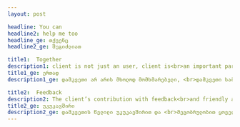 ```yaml
---
layout: post

headline: You can 
headline2: help me too
headline_ge: თქვენც
headline2_ge: შეგიძლიათ

title1:  Together
description1: client is not just an user, client is<br>an important part of work.
title1_ge: ერთად
description1_ge: დამკვეთი არ არის მხოლოდ მომხმარებელი, <br>დამკვეთი სამუშაოს მნიშვნელოვანი ნაწილია.

title2:  Feedback
description2: The client’s contribution with feedback<br>and friendly attitude always helps the process.
title2_ge: უკუკავშირი
description2_ge: დამკვეთის წვლილი უკუკავშირით და <br>მეგობრულობით ყოველთვის ეხმარება პროცესს.
---
```

